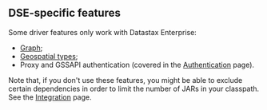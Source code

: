 <!--
Licensed to the Apache Software Foundation (ASF) under one
or more contributor license agreements.  See the NOTICE file
distributed with this work for additional information
regarding copyright ownership.  The ASF licenses this file
to you under the Apache License, Version 2.0 (the
"License"); you may not use this file except in compliance
with the License.  You may obtain a copy of the License at

  http://www.apache.org/licenses/LICENSE-2.0

Unless required by applicable law or agreed to in writing,
software distributed under the License is distributed on an
"AS IS" BASIS, WITHOUT WARRANTIES OR CONDITIONS OF ANY
KIND, either express or implied.  See the License for the
specific language governing permissions and limitations
under the License.
-->

## DSE-specific features

Some driver features only work with Datastax Enterprise:

* [Graph](graph/);
* [Geospatial types](geotypes/);
* Proxy and GSSAPI authentication (covered in the [Authentication](../authentication/) page).

Note that, if you don't use these features, you might be able to exclude certain dependencies in
order to limit the number of JARs in your classpath. See the
[Integration](../integration/#driver-dependencies) page.
